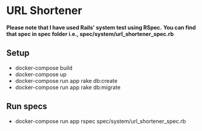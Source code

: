 # URL Shortener

**Please note that I have used Rails' system test using RSpec.**
**You can find that spec in spec folder i.e., spec/system/url_shortener_spec.rb**

## Setup

- docker-compose build
- docker-compose up
- docker-compose run app rake db:create
- docker-compose run app rake db:migrate

## Run specs

- docker-compose run app rspec spec/system/url_shortener_spec.rb
